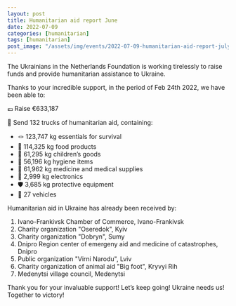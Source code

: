 ```yaml
---
layout: post
title: Humanitarian aid report June
date: 2022-07-09
categories: [humanitarian]
tags: [humanitarian]
post_image: "/assets/img/events/2022-07-09-humanitarian-aid-report-july.webp"
---
```


The Ukrainians in the Netherlands Foundation is working tirelessly to raise funds and provide humanitarian assistance to Ukraine.

Thanks to your incredible support, in the period of Feb 24th 2022, we have been able to:

💶 Raise €633,187

🚚 Send 132 trucks of humanitarian aid, containing:

* 🪢 123,747 kg essentials for survival
* 🥫 114,325 kg food products
* 👧 61,295 kg children’s goods
* 🧼 56,196 kg hygiene items
* 💊 61,962 kg medicine and medical supplies
* 🔌 2,999 kg electronics
* 🛡 3,685 kg protective equipment
* 🚗 27 vehicles


Humanitarian aid in Ukraine has already been received by:
1. Ivano-Frankivsk Chamber of Commerce, Ivano-Frankivsk
2. Charity organization "Oseredok", Kyiv
3. Charity organization "Dobryn", Sumy
4. Dnipro Region center of emergeny aid and medicine of catastrophes, Dnipro
5. Public organization "Virni Narodu", Lviv
6. Charity organization of animal aid "Big foot", Kryvyi Rih
7. Medenytsi village council, Medenytsi

Thank you for your invaluable support! Let’s keep going! Ukraine needs us! Together to victory!